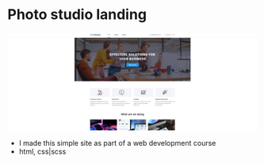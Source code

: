 # Photo studio landing

![ElVent0](./goit-web.jpg)

- I made this simple site as part of a web development course
- html, css|scss
